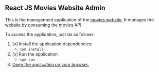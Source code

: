 ## React JS Movies Website Admin

This is the management application of the [movies website](../003-frontend-react-site). It manages the website by consuming the [movies API](../002-spring-boot-api).

To access the application, just do as follows:

1. [x] Install the application dependencies:  
	- ```npm install```
2. [x] Run the application:  
    - ```npm run```
3. [Open the application on your browser.](http://localhost:3000)
	